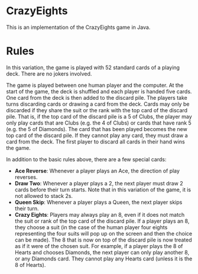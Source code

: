 # CrazyEights
This is an implementation of the CrazyEights game in Java.

# Rules

In this variation, the game is played with 52 standard cards of a playing deck. There are no jokers involved.

The game is played between one human player and the computer. At the start of the game, the deck is shuffled and each player is handed five cards. One card from the deck is then added to the discard pile. The players take turns discarding cards or drawing a card from the deck. Cards may only be discarded if they share the suit or the rank with the top card of the discard pile. That is, if the top card of the discard pile is a 5 of Clubs, the player may only play cards that are Clubs (e.g. the 4 of Clubs) or cards that have rank 5 (e.g. the 5 of Diamonds). The card that has been played becomes the new top card of the discard pile. If they cannot play any card, they must draw a card from the deck. The first player to discard all cards in their hand wins the game. 

In addition to the basic rules above, there are a few special cards:
- **Ace Reverse**: Whenever a player plays an Ace, the direction of play reverses.
- **Draw Two**: Whenever a player plays a 2, the next player must draw 2 cards before their turn starts. Note that in this variation of the game, it is not allowed to stack 2s.
- **Queen Skip**: Whenever a player plays a Queen, the next player skips their turn.
- **Crazy Eights**: Players may always play an 8, even if it does not match the suit or rank of the top card of the discard pile. If a player plays an 8, they choose a suit (in the case of the human player four eights representing the four suits will pop up on the screen and then the choice can be made). The 8 that is now on top of the discard pile is now treated as if it were of the chosen suit. For example, if a player plays the 8 of Hearts and chooses Diamonds, the next player can only play another 8, or any Diamonds card. They cannot play any Hearts card (unless it is the 8 of Hearts). 


